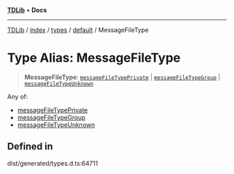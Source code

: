 [**TDLib**](../../../../../../README.md) • **Docs**

***

[TDLib](../../../../../../modules.md) / [index](../../../../../README.md) / [types](../../../README.md) / [default](../README.md) / MessageFileType

# Type Alias: MessageFileType

> **MessageFileType**: [`messageFileTypePrivate`](messageFileTypePrivate.md) \| [`messageFileTypeGroup`](messageFileTypeGroup.md) \| [`messageFileTypeUnknown`](messageFileTypeUnknown.md)

Any of:
- [messageFileTypePrivate](messageFileTypePrivate.md)
- [messageFileTypeGroup](messageFileTypeGroup.md)
- [messageFileTypeUnknown](messageFileTypeUnknown.md)

## Defined in

dist/generated/types.d.ts:64711
